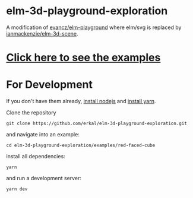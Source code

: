 # elm-3d-playground-exploration

A modification of [evancz/elm-playground](https://package.elm-lang.org/packages/evancz/elm-playground/latest/) where elm/svg is replaced by [ianmackenzie/elm-3d-scene](https://package.elm-lang.org/packages/ianmackenzie/elm-3d-scene/latest/).

# [Click here to see the examples](https://github.com/erkal/elm-3d-playground-exploration/blob/main/DEMOS.md)

# For Development

If you don't have them already, [install nodejs](https://nodejs.org/en/download/) and [install yarn](https://yarnpkg.com/).

Clone the repository

```
git clone https://github.com/erkal/elm-3d-playground-exploration.git
```

and navigate into an example:

```
cd elm-3d-playground-exploration/examples/red-faced-cube
```

install all dependencies:

```
yarn
```

and run a development server:

```
yarn dev
```
